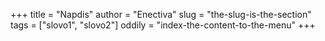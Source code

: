 +++
title = "Napdis"
author = "Enectiva"
slug = "the-slug-is-the-section"
tags = ["slovo1", "slovo2"]
oddily = "index-the-content-to-the-menu"
+++
